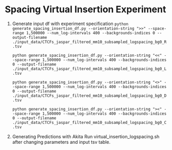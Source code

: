 
# Spacing Virtual Insertion Experiment

1. Generate input df with experiment specification
   `python generate_spacing_insertion_df.py --orientation-string ">>" --space-range 1,500000 --num_log-intervals 400 --backgrounds-indices 0 --output-filename ./input_data/CTCFs_jaspar_filtered_mm10_subsampled_logspacing_bg0_R.tsv`

   `python generate_spacing_insertion_df.py --orientation-string "<<" --space-range 1,500000 --num_log-intervals 400 --backgrounds-indices 0 --output-filename ./input_data/CTCFs_jaspar_filtered_mm10_subsampled_logspacing_bg0_L.tsv`

   `python generate_spacing_insertion_df.py --orientation-string "<>" --space-range 1,500000 --num_log-intervals 400 --backgrounds-indices 0 --output-filename ./input_data/CTCFs_jaspar_filtered_mm10_subsampled_logspacing_bg0_D.tsv`

   `python generate_spacing_insertion_df.py --orientation-string "><" --space-range 1,500000 --num_log-intervals 400 --backgrounds-indices 0 --output-filename ./input_data/CTCFs_jaspar_filtered_mm10_subsampled_logspacing_bg0_C.tsv`

2. Generating Predictions with Akita
   Run virtual_insertion_logspacing.sh after changing parameters and input tsv table. 
